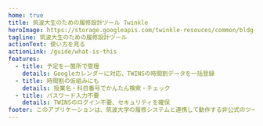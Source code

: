 ```yaml
---
home: true
title: 筑波大生のための履修設計ツール Twinkle
heroImage: https://storage.googleapis.com/twinkle-resouces/common/bldg-cl.png
tagline: 筑波大生のための履修設計ツール
actionText: 使い方を見る
actionLink: /guide/what-is-this
features:
  - title: 予定を一箇所で管理
    details: Googleカレンダーに対応、TWINSの時間割データを一括登録
  - title: 時間割の仮組みにも
    details: 授業名・科目番号でかんたん検索・チェック
  - title: パスワード入力不要
    details: TWINSのログイン不要、セキュリティを確保
footer: このアプリケーションは、筑波大学の履修システムと連携して動作する非公式のツールです。
---
```

